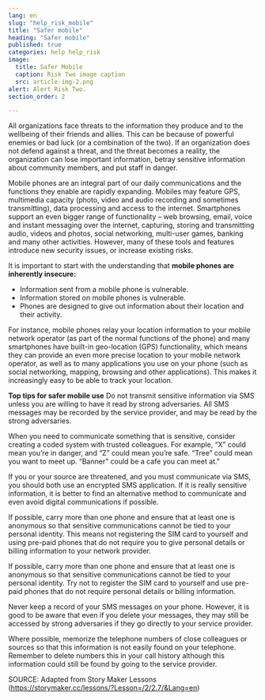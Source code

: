 ```yaml
---
lang: en
slug: "help_risk_mobile"
title: "Safer mobile"
heading: "Safer mobile"
published: true
categories: help help_risk
image:
  title: Safer Mobile
  caption: Risk Two image caption
  src: article-img-2.png
alert: Alert Risk Two.
section_order: 2

---
```


All organizations face threats to the information they produce and to the wellbeing of their friends and allies. This can be because of powerful enemies or bad luck (or a combination of the two). If an organization does not defend against a threat, and the threat becomes a reality, the organization can lose important information, betray sensitive information about community members, and put staff in danger.

Mobile phones are an integral part of our daily communications and the functions they enable are rapidly expanding. Mobiles may feature GPS, multimedia capacity (photo, video and audio recording and sometimes transmitting), data processing and access to the internet. Smartphones support an even bigger range of functionality – web browsing, email, voice and instant messaging over the internet, capturing, storing and transmitting audio, videos and photos, social networking, multi-user games, banking and many other activities. However, many of these tools and features introduce new security issues, or increase existing risks.

It is important to start with the understanding that **mobile phones are inherently insecure:**

* Information sent from a mobile phone is vulnerable.
* Information stored on mobile phones is vulnerable.
* Phones are designed to give out information about their location and their activity.

For instance, mobile phones relay your location information to your mobile network operator (as part of the normal functions of the phone) and many smartphones have built-in geo-location (GPS) functionality, which means they can provide an even more precise location to your mobile network operator, as well as to many applications you use on your phone (such as social networking, mapping, browsing and other applications). This makes it increasingly easy to be able to track your location.

**Top tips for safer mobile use**
Do not transmit sensitive information via SMS unless you are willing to have it read by strong adversaries. All SMS messages may be recorded by the service provider, and may be read by the strong adversaries.

When you need to communicate something that is sensitive, consider creating a coded system with trusted colleagues. For example, “X” could mean you’re in danger, and “Z” could mean you’re safe. “Tree” could mean you want to meet up. “Banner” could be a cafe you can meet at."

If you or your source are threatened, and you must communicate via SMS, you should both use an encrypted SMS application. If it is really sensitive information, it is better to find an alternative method to communicate and even avoid digital communications if possible. 

If possible, carry more than one phone and ensure that at least one is anonymous so that sensitive communications cannot be tied to your personal identity. This means not registering the SIM card to yourself and using pre-paid phones that do not require you to give personal details or billing information to your network provider.

If possible, carry more than one phone and ensure that at least one is anonymous so that sensitive communications cannot be tied to your personal identity. Try not to register the SIM card to yourself and use pre-paid phones that do not require personal details or billing information.

Never keep a record of your SMS messages on your phone. However, it is good to be aware that even if you delete your messages, they may still be accessed by strong adversaries if they go directly to your service provider.

Where possible, memorize the telephone numbers of close colleagues or sources so that this information is not easily found on your telephone. Remember to delete numbers this in your call history although this information could still be found by going to the service provider.

SOURCE: Adapted from Story Maker Lessons (https://storymaker.cc/lessons/?Lesson=/2/2.7/&Lang=en)
